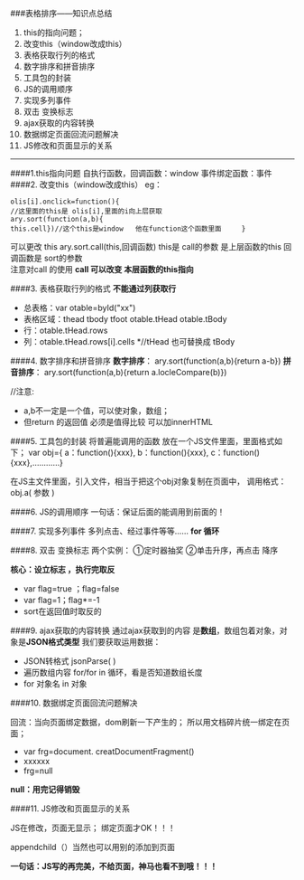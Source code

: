 ###表格排序——知识点总结
1. this的指向问题；
2. 改变this（window改成this）
3. 表格获取行列的格式
4. 数字排序和拼音排序
5. 工具包的封装
6. JS的调用顺序
7. 实现多列事件
8. 双击 变换标志
9. ajax获取的内容转换
10. 数据绑定页面回流问题解决
11. JS修改和页面显示的关系
__________

####1.this指向问题
自执行函数，回调函数：window
事件绑定函数：事件
####2. 改变this（window改成this）
eg：
				
	olis[i].onclick=function(){
	//这里面的this是 olis[i],里面的i向上层获取
    ary.sort(function(a,b){
    this.cell})//这个this是window   他在function这个函数里面     }
可以更改 this
ary.sort.call(this,回调函数)
this是 call的参数  是上层函数的this
回调函数是 sort的参数  
注意对call 的使用
**call 可以改变 本层函数的this指向**



####3. 表格获取行列的格式
**不能通过列获取行**

* 总表格：var otable=byId("xx")
* 表格区域：thead tbody tfoot
		otable.tHead
		otable.tBody
* 行：otable.tHead.rows
* 列：otable.tHead.rows[i].cells
*//tHead 也可替换成 tBody


####4. 数字排序和拼音排序
**数字排序**：
ary.sort(function(a,b){return a-b})
**拼音排序**：
ary.sort(function(a,b){return a.locleCompare(b)})

//注意:
* a,b不一定是一个值，可以使对象，数组；
* 但return 的返回值 必须是值得比较  可以加innerHTML

####5. 工具包的封装
将普遍能调用的函数 放在一个JS文件里面，里面格式如下；
 var obj={
 a：function(){xxx},
 b：function(){xxx},
 c：function(){xxx},…………}

在JS主文件里面，引入文件，相当于把这个obj对象复制在页面中，
调用格式： obj.a( 参数 )   

####6. JS的调用顺序
一句话：保证后面的能调用到前面的！

####7. 实现多列事件
多列点击、经过事件等等……  **for 循环**

####8. 双击 变换标志
两个实例：
	①定时器抽奖
	②单击升序，再点击 降序

**核心：设立标志 ，执行完取反**
* var flag=true ；flag=false
* var flag=1；flag*=-1
* sort在返回值时取反的

####9. ajax获取的内容转换
通过ajax获取到的内容 是**数组**，数组包着对象，对象是**JSON格式类型**
我们要获取运用数据：
*  JSON转格式 jsonParse( )
*  遍历数组内容  for/for in 循环，看是否知道数组长度
*  for 对象名 in 对象

####10. 数据绑定页面回流问题解决

回流：当向页面绑定数据，dom刷新一下产生的；
所以用文档碎片统一绑定在页面；

* var frg=document. creatDocumentFragment()
* xxxxxx
* frg=null


**null：用完记得销毁**



####11. JS修改和页面显示的关系

JS在修改，页面无显示；
绑定页面才OK！！！

appendchild（）当然也可以用别的添加到页面

**一句话：JS写的再完美，不给页面，神马也看不到哦！！！**